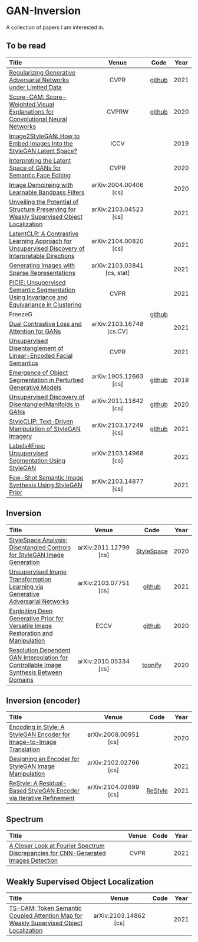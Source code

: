 # GAN-Inversion

A collection of papers I am interested in.

## To be read
|  Title  |   Venue  |Code|Year|
|:--------|:--------:|:--------:|:--------:|
| [Regularizing Generative Adversarial Networks under Limited Data](http://arxiv.org/abs/2104.03310) | CVPR | [github](https://github.com/PeterouZh/lecam-gan) | 2021 |
| [Score-CAM: Score-Weighted Visual Explanations for Convolutional Neural Networks](https://ieeexplore.ieee.org/document/9150840/) | CVPRW | [github](https://github.com/haofanwang/Score-CAM) | 2020 |
| [Image2StyleGAN: How to Embed Images Into the StyleGAN Latent Space?](http://arxiv.org/abs/1904.03189) | ICCV |  | 2019 |
| [Interpreting the Latent Space of GANs for Semantic Face Editing](http://arxiv.org/abs/1907.10786) | CVPR |  | 2020 |
| [Image Demoireing with Learnable Bandpass Filters](http://arxiv.org/abs/2004.00406) | arXiv:2004.00406 [cs] |  | 2020 |
| [Unveiling the Potential of Structure Preserving for Weakly Supervised Object Localization](http://arxiv.org/abs/2103.04523) | arXiv:2103.04523 [cs] |  | 2021 |
| [LatentCLR: A Contrastive Learning Approach for Unsupervised Discovery of Interpretable Directions](http://arxiv.org/abs/2104.00820) | arXiv:2104.00820 [cs] |  | 2021 |
| [Generating Images with Sparse Representations](http://arxiv.org/abs/2103.03841) | arXiv:2103.03841 [cs, stat] |  | 2021 |
| [PiCIE: Unsupervised Semantic Segmentation Using Invariance and Equivariance in Clustering](http://arxiv.org/abs/2103.17070) | CVPR |  | 2021 |
|FreezeG|| [github](https://github.com/bryandlee/FreezeG) ||
| [Dual Contrastive Loss and Attention for GANs](https://arxiv.org/abs/2103.16748v1) | arXiv:2103.16748 [cs.CV] |  | 2021 |
| [Unsupervised Disentanglement of Linear-Encoded Facial Semantics](https://arxiv.org/abs/2103.16605v1) | CVPR |  | 2021 |
| [Emergence of Object Segmentation in Perturbed Generative Models](http://arxiv.org/abs/1905.12663) | arXiv:1905.12663 [cs] | [github](https://github.com/adambielski/perturbed-seg) | 2019 |
| [Unsupervised Discovery of DisentangledManifolds in GANs](http://arxiv.org/abs/2011.11842) | arXiv:2011.11842 [cs] | [github](https://github.com/anvoynov/GANLatentDiscovery) | 2020 |
| [StyleCLIP: Text-Driven Manipulation of StyleGAN Imagery](http://arxiv.org/abs/2103.17249) | arXiv:2103.17249 [cs] | [github](https://github.com/orpatashnik/StyleCLIP) | 2021 |
| [Labels4Free: Unsupervised Segmentation Using StyleGAN](http://arxiv.org/abs/2103.14968) | arXiv:2103.14968 [cs] |  | 2021 |
| [Few-Shot Semantic Image Synthesis Using StyleGAN Prior](http://arxiv.org/abs/2103.14877) | arXiv:2103.14877 [cs] |  | 2021 |

## Inversion
|  Title  |   Venue  |Code|Year|
|:--------|:--------:|:--------:|:--------:|
| [StyleSpace Analysis: Disentangled Controls for StyleGAN Image Generation](http://arxiv.org/abs/2011.12799) | arXiv:2011.12799 [cs] | [StyleSpace](https://github.com/xrenaa/StyleSpace-pytorch) | 2020 |
| [Unsupervised Image Transformation Learning via Generative Adversarial Networks](http://arxiv.org/abs/2103.07751) | arXiv:2103.07751 [cs] | [github](https://github.com/genforce/trgan) | 2021 |
| [Exploiting Deep Generative Prior for Versatile Image Restoration and Manipulation](http://arxiv.org/abs/2003.13659) | ECCV | [github](https://github.com/XingangPan/deep-generative-prior) | 2020 |
| [Resolution Dependent GAN Interpolation for Controllable Image Synthesis Between Domains](http://arxiv.org/abs/2010.05334) | arXiv:2010.05334 [cs] | [toonify](https://github.com/justinpinkney/toonify) | 2020 |

## Inversion (encoder)
|  Title  |   Venue  |Code|Year|
|:--------|:--------:|:--------:|:--------:|
| [Encoding in Style: A StyleGAN Encoder for Image-to-Image Translation](http://arxiv.org/abs/2008.00951) | arXiv:2008.00951 [cs] |  | 2020 |
| [Designing an Encoder for StyleGAN Image Manipulation](http://arxiv.org/abs/2102.02766) | arXiv:2102.02766 [cs] |  | 2021 |
| [ReStyle: A Residual-Based StyleGAN Encoder via Iterative Refinement](http://arxiv.org/abs/2104.02699) | arXiv:2104.02699 [cs] | [ReStyle](https://github.com/yuval-alaluf/restyle-encoder) | 2021 |


## Spectrum
|  Title  |   Venue  |Code|Year|
|:--------|:--------:|:--------:|:--------:|
| [A Closer Look at Fourier Spectrum Discrepancies for CNN-Generated Images Detection](http://arxiv.org/abs/2103.17195) | CVPR |  | 2021 |

## Weakly Supervised Object Localization
|  Title  |   Venue  |Code|Year|
|:--------|:--------:|:--------:|:--------:|
| [TS-CAM: Token Semantic Coupled Attention Map for Weakly Supervised Object Localization](http://arxiv.org/abs/2103.14862) | arXiv:2103.14862 [cs] |  | 2021 |
